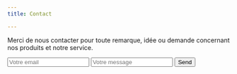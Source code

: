 ```yaml
---
title: Contact

---
```

Merci de nous contacter pour toute remarque, idée ou demande concernant nos produits et notre service.

<form action="https://formspree.io/email@domain.tld" method="POST">
  <input placeholder="Votre email" type="email" name="_replyto">
  <input placeholder="Votre message" type="text" name="name">
  <input type="submit" value="Send">
</form> 